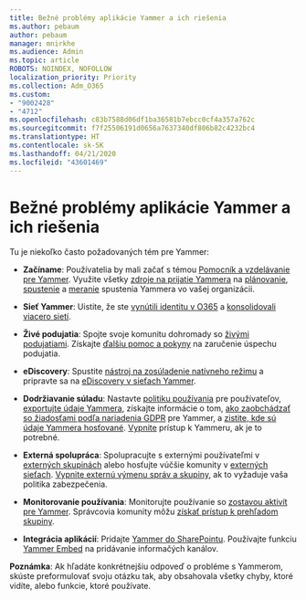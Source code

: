 ```yaml
---
title: Bežné problémy aplikácie Yammer a ich riešenia
ms.author: pebaum
author: pebaum
manager: mnirkhe
ms.audience: Admin
ms.topic: article
ROBOTS: NOINDEX, NOFOLLOW
localization_priority: Priority
ms.collection: Adm_O365
ms.custom:
- "9002428"
- "4712"
ms.openlocfilehash: c83b7588d06df1ba36581b7ebcc0cf4a357a762c
ms.sourcegitcommit: f7f25506191d0656a7637340df806b82c4232bc4
ms.translationtype: HT
ms.contentlocale: sk-SK
ms.lasthandoff: 04/21/2020
ms.locfileid: "43601469"
---
```

# <a name="yammer-common-issues-and-resolutions"></a>Bežné problémy aplikácie Yammer a ich riešenia

Tu je niekoľko často požadovaných tém pre Yammer:

- **Začíname**: Používatelia by mali začať s témou [Pomocník a vzdelávanie pre Yammer](https://support.office.com/yammer). Využite všetky [zdroje na prijatie Yammera](https://aka.ms/yamresources) na [plánovanie](https://aka.ms/YamSuccessGuide), [spustenie](https://aka.ms/YamLaunchPlaybook) a [meranie](https://aka.ms/YamMeasureSuccesGuide) spustenia Yammera vo vašej organizácii. 

- **Sieť Yammer**: Uistite, že ste [vynútili identitu v O365](https://docs.microsoft.com/yammer/configure-your-yammer-network/enforce-office-365-identity) a [konsolidovali viacero sietí](https://docs.microsoft.com/yammer/configure-your-yammer-network/consolidate-multiple-yammer-networks). 

- **Živé podujatia**: Spojte svoje komunitu dohromady so [živými podujatiami](https://docs.microsoft.com/yammer/manage-yammer-groups/yammer-live-events). Získajte [ďalšiu pomoc a pokyny](https://resources.techcommunity.microsoft.com/live-events/assistance/) na zaručenie úspechu podujatia. 

- **eDiscovery**: Spustite [nástroj na zosúladenie natívneho režimu](https://docs.microsoft.com/yammer/configure-your-yammer-network/overview-native-mode) a pripravte sa na [eDiscovery v sieťach Yammer](https://docs.microsoft.com/yammer/manage-security-and-compliance/overview-of-ediscovery). 

- **Dodržiavanie súladu**: Nastavte [politiku používania](https://docs.microsoft.com/yammer/manage-security-and-compliance/set-up-a-usage-policy) pre používateľov, [exportujte údaje Yammera](https://docs.microsoft.com/yammer/manage-security-and-compliance/export-yammer-enterprise-data), získajte informácie o tom, [ako zaobchádzať so žiadosťami podľa nariadenia GDPR](https://docs.microsoft.com/yammer/manage-security-and-compliance/gdpr-requests-in-yammer-enterprise) pre Yammer, a [zistite, kde sú údaje Yammera hosťované](https://docs.microsoft.com/yammer/manage-security-and-compliance/data-residency). [Vypnite](https://docs.microsoft.com/yammer/manage-yammer-users/turn-off-user-access) prístup k Yammeru, ak je to potrebné.

- **Externá spolupráca**: Spolupracujte s externými používateľmi v [externých skupinách](https://docs.microsoft.com/yammer/work-with-external-users/create-and-manage-external-groups) alebo hosťujte vúčšie komunity v [externých sieťach](https://docs.microsoft.com/yammer/work-with-external-users/create-and-manage-an-external-network). [Vypnite externú výmenu správ a skupiny](https://docs.microsoft.com/yammer/work-with-external-users/disable-external-messaging), ak to vyžaduje vaša politika zabezpečenia.

- **Monitorovanie používania**: Monitorujte používanie so [zostavou aktivít pre Yammer](https://docs.microsoft.com/microsoft-365/admin/activity-reports/yammer-activity-report). Správcovia komunity môžu [získať prístup k prehľadom skupiny](https://support.office.com/article/view-group-insights-in-yammer-73f9fa6d-d442-4f25-9194-d5317c9328ab).

- **Integrácia aplikácií**: Pridajte [Yammer do SharePointu](https://docs.microsoft.com/yammer/integrate-yammer-with-other-apps/embed-a-feed-into-a-sharepoint-site). Používajte funkciu [Yammer Embed](https://developer.yammer.com/docs/embed) na pridávanie informačých kanálov. 

**Poznámka**: Ak hľadáte konkrétnejšiu odpoveď o probléme s Yammerom, skúste preformulovať svoju otázku tak, aby obsahovala všetky chyby, ktoré vidíte, alebo funkcie, ktoré používate.
